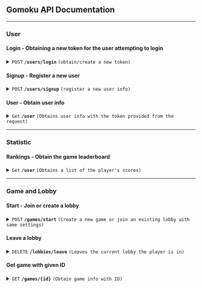 ## Gomoku API Documentation

------------------------------------------------------------------------------------------

### User

#### Login - Obtaining a new token for the user attempting to login

<details>
 <summary><code>POST</code> <code><b>/users/login</b></code> <code>(obtain/create a new token)</code></summary>

##### Parameters

> None

##### Responses

| http code 	 | content-type     	 | response    	 |
|-------------|--------------------|---------------|
| 200       	 | application/json 	 | Response #1 	 |
| 401       	 | application/json 	 | Response #2 	 |                                           

> ###### Response 1 Example:
 
```
{
    "class": [
        "user login"
    ],
    "properties": {
        "username": "afonso1",
        "id": "41298e21-3b42-4ae6-9b2f-c5ac5252e908",
        "token": "9b726487-deb0-4098-b55f-fbb47baed0b8"
    },
    "links": [
        {
            "rel": [
                "home"
            ],
            "href": "/"
        },
        {
            "rel": [
                "lobby"
            ],
            "href": "/games/start"
        }
    ],
    "entities": [],
    "actions": []
}
```
> ###### Response 2 Example:
```
{
    "class": [],
    "properties": {
        "statusCode": 401,
        "msg": "User or Password are incorrect!"
    },
    "links": [],
    "entities": [],
    "actions": []
}
```

</details>

#### Signup - Register a new user

<details>
 <summary><code>POST</code> <code><b>/users/signup</b></code> <code>(register a new user info)</code></summary>

##### Parameters

> None

##### Responses

| http code 	 | content-type     	 | response    	         |
|-------------|--------------------|-----------------------|
| 201       	 | application/json 	 | Similar to login 	    |
| 400      	  | application/json 	 | Error creating user 	 |                                           
| 409      	  | application/json 	 | Response #3 	         |

> ###### Response 3 Example:
```
{
    "class": [],
    "properties": {
        "statusCode": 409,
        "msg": "Username afonso1 already in use!"
    },
    "links": [],
    "entities": [],
    "actions": []
}
```

</details>

#### User - Obtain user info

<details>
 <summary><code>Get</code> <code><b>/user</b></code> <code>(Obtains user info with the token provided from the request)</code></summary>

##### Parameters

> None

##### Responses

| http code 	 | content-type     	 | response    	               |
|-------------|--------------------|-----------------------------|
| 200       	 | application/json 	 | Similar to login response 	 |
| 401      	  | application/json 	 | User not authenticated 	    |                                           
| 404      	  | application/json 	 | User not Found Response 	   |

</details>

------------------------------------------------------------------------------------------

### Statistic

#### Rankings - Obtain the game leaderboard

<details>
 <summary><code>Get</code> <code><b>/user</b></code> <code>(Obtains a list of the player's scores)</code></summary>

##### Parameters

> None

##### Responses

| http code 	 | content-type     	 | response    	 |
|-------------|--------------------|---------------|
| 200       	 | application/json 	 | Response #4	  |

> ###### Response 4 Example:
```
{
    "class": [
        "Rankings"
    ],
    "properties": {
        "rankingList": [
            {
                "user": "teste123",
                "score": 600,
                "ngames": 7
            },
            {
                "user": "userdemo",
                "score": 400,
                "ngames": 7
            },
            {
                "user": "afonsox",
                "score": 200,
                "ngames": 5
            },
            {
                "user": "testeafonso2",
                "score": 200,
                "ngames": 2
            }
        ]
    },
    "links": [],
    "entities": [],
    "actions": []
}
```

</details>

------------------------------------------------------------------------------------------

### Game and Lobby

#### Start - Join or create a lobby

<details>
 <summary><code>POST</code> <code><b>/games/start</b></code> <code>(Create a new game or join an existing lobby with same settings)</code></summary>

##### Parameters

> None

##### Responses

| http code 	 | content-type     	 | response    	              |
|-------------|--------------------|----------------------------|
| 201       	 | application/json 	 | Response #5 	              |
| 401      	  | application/json 	 | Not authenticated 	        |                                           
| 405      	  | application/json 	 | Attempt to join own lobby	 |

> ###### Response 5 Example:
> Either a new lobby is created or a new game is created (there was already an existing lobby, another player waiting for someone to play with.)
```
If a game is created: (Join a lobby.)
{
    "class": [
        "Game"
    ],
    "properties": {
        "id": "d5159b65-855d-4e59-a073-404f66c5e121",
        "userB": {
            "userId": "a469181a-2b33-4783-a19d-83b39422470b",
            "username": "afonso2",
            "encodedPassword": "$2a$10$6nckusCulCdDon4ZrW3eWunU0g0kFCayMh50yRqGBgaVkx.1cDbJW"
        },
        "userW": {
            "userId": "41298e21-3b42-4ae6-9b2f-c5ac5252e908",
            "username": "afonso1",
            "encodedPassword": "$2a$10$kXPHosbEZbwY.zSxn7YXfOOb1TyacMp/8SW7yXB8Mox0EmzZ/42cm"
        },
        "turn": "afonso2",
        "rules": {
            "boardDim": 19,
            "opening": "FREESTYLE",
            "variant": "FREESTYLE"
        },
        "boardCells": {},
        "boardState": "RUNNING"
    },
    "links": [],
    "entities": [],
    "actions": [
        {
            "name": "create game and delete lobby",
            "href": "/games/d5159b65-855d-4e59-a073-404f66c5e121",
            "method": "POST",
            "type": "application/x-www-form-urlencoded",
            "fields": [
                {
                    "name": "create game and delete lobby",
                    "type": "text",
                    "value": null
                }
            ]
        }
    ]
}

If a lobby is created:
{
    "class": [
        "Lobby"
    ],
    "properties": {
        "lobbyId": "d5159b65-855d-4e59-a073-404f66c5e121",
        "hostUserId": "a469181a-2b33-4783-a19d-83b39422470b",
        "boardDim": 19,
        "opening": "FREESTYLE",
        "variant": "FREESTYLE"
    },
    "links": [],
    "entities": [],
    "actions": [
        {
            "name": "create lobby",
            "href": "/lobbies/join",
            "method": "POST",
            "type": "application/x-www-form-urlencoded",
            "fields": [
                {
                    "name": "create lobby",
                    "type": "text",
                    "value": null
                }
            ]
        }
    ]
}
```

</details>

#### Leave a lobby

<details>
 <summary><code>DELETE</code> <code><b>/lobbies/leave</b></code> <code>(Leaves the current lobby the player is in)</code></summary>

##### Parameters

> None

##### Responses

| http code 	 | content-type     	 | response    	                              |
|-------------|--------------------|--------------------------------------------|
| 200       	 | application/json 	 | Left Lobby 	                               |
| 400         | application/json   | Error during db operation                  |
| 401      	  | application/json 	 | Not authenticated 	                        |                                           
| 404      	  | application/json 	 | Lobby not found (user wasn't in a lobby) 	 |

> Responses are pretty simple with a simple message about the success of the operation

</details>

#### Get game with given ID

<details>
 <summary><code>GET</code> <code><b>/games/{id}</b></code> <code>(Obtain game info with ID)</code></summary>

##### Parameters

| name     |  type      | data type | description     |
|----------|------------|-----------|-----------------|
| `gameId` |  required  | UUID      | Game identifier |

##### Responses

| http code 	 | content-type     	 | response    	               |
|-------------|--------------------|-----------------------------|
| 200       	 | application/json 	 | Response #6 	               |
| 401      	  | application/json 	 | Not authenticated 	         |                                           
| 404      	  | application/json 	 | Game not found for gameId 	 |

> Response 6 Example:
```
{
    "class": [
        "Game"
    ],
    "properties": {
        "id": "d5159b65-855d-4e59-a073-404f66c5e121",
        "userB": {
            "userId": "a469181a-2b33-4783-a19d-83b39422470b",
            "username": "afonso2",
            "encodedPassword": "$2a$10$6nckusCulCdDon4ZrW3eWunU0g0kFCayMh50yRqGBgaVkx.1cDbJW"
        },
        "userW": {
            "userId": "41298e21-3b42-4ae6-9b2f-c5ac5252e908",
            "username": "afonso1",
            "encodedPassword": "$2a$10$kXPHosbEZbwY.zSxn7YXfOOb1TyacMp/8SW7yXB8Mox0EmzZ/42cm"
        },
        "turn": "afonso2",
        "rules": {
            "boardDim": 19,
            "opening": "FREESTYLE",
            "variant": "FREESTYLE"
        },
        "boardCells": {},
        "boardState": "RUNNING"
    },
    "links": [],
    "entities": [],
    "actions": [
        {
            "name": "create game and delete lobby",
            "href": "/games/d5159b65-855d-4e59-a073-404f66c5e121",
            "method": "POST",
            "type": "application/x-www-form-urlencoded",
            "fields": [
                {
                    "name": "create game and delete lobby",
                    "type": "text",
                    "value": null
                }
            ]
        }
    ]
}
```

</details>
